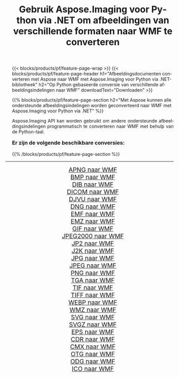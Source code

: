 ﻿---
title: Gebruik Aspose.Imaging voor Python via .NET om afbeeldingen van verschillende formaten naar WMF te converteren 
weight: 3920
url: /nl/python-net/conversion/to/wmf/ 
lang: nl
langdirlevel: 2
locales: zh-hans,ja,it,ru,de,es,fr,nl,id,lt,pl,pt,vi,tr,ko,zh-hant,ar,hi,th,sv,cs,uk,he
description: U kunt Aspose.Imaging voor Python gebruiken via de .NET-bibliotheek om van verschillende formaten naar WMF te converteren
---

{{< blocks/products/pf/feature-page-wrap >}}
{{< blocks/products/pf/feature-page-header h1="Afbeeldingsdocumenten converteren met Aspose naar WMF met Aspose.Imaging voor Python via .NET-bibliotheek" h2="Op Python gebaseerde conversie van verschillende afbeeldingsindelingen naar WMF" downloadText="Downloaden" >}}


{{% blocks/products/pf/feature-page-section  h2="Met Aspose kunnen alle ondersteunde afbeeldingsindelingen worden geconverteerd naar WMF met Aspose.Imaging voor Python via .NET" %}}
<p align=justify>Aspose.Imaging API kan worden gebruikt om andere ondersteunde afbeeldingsindelingen programmatisch te converteren naar WMF met behulp van de Python-taal.</p>
<h3 style="margin-top:16px;">
Er zijn de volgende beschikbare conversies:
</h3>
{{% /blocks/products/pf/feature-page-section %}}
<div class="container-fluid productfamilypage bg-gray">
    <div class="convertypes bg-gray agp-content section">
        <div class="container">
		<hr style="margin-left:-20px;"/>
		<div class="row other-converters" style="gap: 10px;font-size: 19px;text-align:center;">
		    <div class='col-md-3 other-converter remove-lp remove-rp'><a href="/imaging/nl/python-net/conversion/apng-to-wmf/" style="padding:15px;">APNG naar WMF</a></div>
<div class='col-md-3 other-converter remove-lp remove-rp'><a href="/imaging/nl/python-net/conversion/bmp-to-wmf/" style="padding:15px;">BMP naar WMF</a></div>
<div class='col-md-3 other-converter remove-lp remove-rp'><a href="/imaging/nl/python-net/conversion/dib-to-wmf/" style="padding:15px;">DIB naar WMF</a></div>
<div class='col-md-3 other-converter remove-lp remove-rp'><a href="/imaging/nl/python-net/conversion/dicom-to-wmf/" style="padding:15px;">DICOM naar WMF</a></div>
<div class='col-md-3 other-converter remove-lp remove-rp'><a href="/imaging/nl/python-net/conversion/djvu-to-wmf/" style="padding:15px;">DJVU naar WMF</a></div>
<div class='col-md-3 other-converter remove-lp remove-rp'><a href="/imaging/nl/python-net/conversion/dng-to-wmf/" style="padding:15px;">DNG naar WMF</a></div>
<div class='col-md-3 other-converter remove-lp remove-rp'><a href="/imaging/nl/python-net/conversion/emf-to-wmf/" style="padding:15px;">EMF naar WMF</a></div>
<div class='col-md-3 other-converter remove-lp remove-rp'><a href="/imaging/nl/python-net/conversion/emz-to-wmf/" style="padding:15px;">EMZ naar WMF</a></div>
<div class='col-md-3 other-converter remove-lp remove-rp'><a href="/imaging/nl/python-net/conversion/gif-to-wmf/" style="padding:15px;">GIF naar WMF</a></div>
<div class='col-md-3 other-converter remove-lp remove-rp'><a href="/imaging/nl/python-net/conversion/jpeg2000-to-wmf/" style="padding:15px;">JPEG2000 naar WMF</a></div>
<div class='col-md-3 other-converter remove-lp remove-rp'><a href="/imaging/nl/python-net/conversion/jp2-to-wmf/" style="padding:15px;">JP2 naar WMF</a></div>
<div class='col-md-3 other-converter remove-lp remove-rp'><a href="/imaging/nl/python-net/conversion/j2k-to-wmf/" style="padding:15px;">J2K naar WMF</a></div>
<div class='col-md-3 other-converter remove-lp remove-rp'><a href="/imaging/nl/python-net/conversion/jpg-to-wmf/" style="padding:15px;">JPG naar WMF</a></div>
<div class='col-md-3 other-converter remove-lp remove-rp'><a href="/imaging/nl/python-net/conversion/jpeg-to-wmf/" style="padding:15px;">JPEG naar WMF</a></div>
<div class='col-md-3 other-converter remove-lp remove-rp'><a href="/imaging/nl/python-net/conversion/png-to-wmf/" style="padding:15px;">PNG naar WMF</a></div>
<div class='col-md-3 other-converter remove-lp remove-rp'><a href="/imaging/nl/python-net/conversion/tga-to-wmf/" style="padding:15px;">TGA naar WMF</a></div>
<div class='col-md-3 other-converter remove-lp remove-rp'><a href="/imaging/nl/python-net/conversion/tif-to-wmf/" style="padding:15px;">TIF naar WMF</a></div>
<div class='col-md-3 other-converter remove-lp remove-rp'><a href="/imaging/nl/python-net/conversion/tiff-to-wmf/" style="padding:15px;">TIFF naar WMF</a></div>
<div class='col-md-3 other-converter remove-lp remove-rp'><a href="/imaging/nl/python-net/conversion/webp-to-wmf/" style="padding:15px;">WEBP naar WMF</a></div>
<div class='col-md-3 other-converter remove-lp remove-rp'><a href="/imaging/nl/python-net/conversion/wmz-to-wmf/" style="padding:15px;">WMZ naar WMF</a></div>
<div class='col-md-3 other-converter remove-lp remove-rp'><a href="/imaging/nl/python-net/conversion/svg-to-wmf/" style="padding:15px;">SVG naar WMF</a></div>
<div class='col-md-3 other-converter remove-lp remove-rp'><a href="/imaging/nl/python-net/conversion/svgz-to-wmf/" style="padding:15px;">SVGZ naar WMF</a></div>
<div class='col-md-3 other-converter remove-lp remove-rp'><a href="/imaging/nl/python-net/conversion/eps-to-wmf/" style="padding:15px;">EPS naar WMF</a></div>
<div class='col-md-3 other-converter remove-lp remove-rp'><a href="/imaging/nl/python-net/conversion/cdr-to-wmf/" style="padding:15px;">CDR naar WMF</a></div>
<div class='col-md-3 other-converter remove-lp remove-rp'><a href="/imaging/nl/python-net/conversion/cmx-to-wmf/" style="padding:15px;">CMX naar WMF</a></div>
<div class='col-md-3 other-converter remove-lp remove-rp'><a href="/imaging/nl/python-net/conversion/otg-to-wmf/" style="padding:15px;">OTG naar WMF</a></div>
<div class='col-md-3 other-converter remove-lp remove-rp'><a href="/imaging/nl/python-net/conversion/odg-to-wmf/" style="padding:15px;">ODG naar WMF</a></div>
<div class='col-md-3 other-converter remove-lp remove-rp'><a href="/imaging/nl/python-net/conversion/ico-to-wmf/" style="padding:15px;">ICO naar WMF</a></div>
                </div>
        </div>
    </div>
</div>
<br/>

